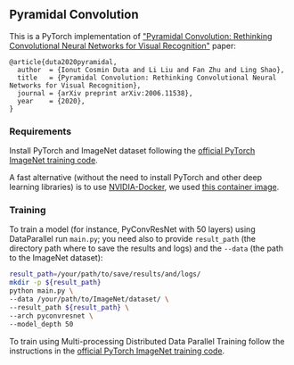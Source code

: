 ## Pyramidal Convolution

This is a PyTorch implementation of ["Pyramidal Convolution: Rethinking Convolutional Neural Networks for Visual Recognition"](https://arxiv.org/pdf/2006.11538.pdf) paper:
```
@article{duta2020pyramidal,
  author  = {Ionut Cosmin Duta and Li Liu and Fan Zhu and Ling Shao},
  title   = {Pyramidal Convolution: Rethinking Convolutional Neural Networks for Visual Recognition},
  journal = {arXiv preprint arXiv:2006.11538},
  year    = {2020},
}
```


### Requirements

Install PyTorch and ImageNet dataset following the [official PyTorch ImageNet training code](https://github.com/pytorch/examples/tree/master/imagenet).

A fast alternative (without the need to install PyTorch and other deep learning libraries) is to use [NVIDIA-Docker](https://docs.nvidia.com/deeplearning/frameworks/pytorch-release-notes/pullcontainer.html#pullcontainer), 
we used [this container image](https://docs.nvidia.com/deeplearning/frameworks/pytorch-release-notes/rel_19-05.html#rel_19-05).


### Training
To train a model (for instance, PyConvResNet with 50 layers) using DataParallel run `main.py`; 
you need also to provide `result_path` (the directory path where to save the results
 and logs) and the `--data` (the path to the ImageNet dataset): 
```bash
result_path=/your/path/to/save/results/and/logs/
mkdir -p ${result_path}
python main.py \
--data /your/path/to/ImageNet/dataset/ \
--result_path ${result_path} \
--arch pyconvresnet \
--model_depth 50
```
To train using Multi-processing Distributed Data Parallel Training follow the instructions in the 
[official PyTorch ImageNet training code](https://github.com/pytorch/examples/tree/master/imagenet).

